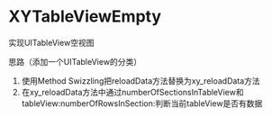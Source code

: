 # XYTableViewEmpty
实现UITableView空视图

思路（添加一个UITableView的分类）
1. 使用Method Swizzling把reloadData方法替换为xy_reloadData方法
2. 在xy_reloadData方法中通过numberOfSectionsInTableView和tableView:numberOfRowsInSection:判断当前tableView是否有数据
